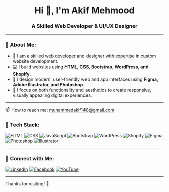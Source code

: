 <h1 align="center">Hi 👋, I'm Akif Mehmood</h1>
<h3 align="center">A Skilled Web Developer & UI/UX Designer</h3>

---

### 📌 About Me:

- 🔧 I am a skilled web developer and designer with expertise in custom website development.
- 💻 I build websites using **HTML, CSS, Bootstrap, WordPress, and Shopify**.
- 🎨 I design modern, user-friendly web and app interfaces using **Figma, Adobe Illustrator, and Photoshop**.
- 🧠 I focus on both functionality and aesthetics to create responsive, visually appealing digital experiences.

---
📫 How to reach me: muhammadakif148@gmail.com

### 🚀 Tech Stack:

![HTML](https://img.shields.io/badge/html5-%23E34F26.svg?&style=for-the-badge&logo=html5&logoColor=white)
![CSS](https://img.shields.io/badge/css3-%231572B6.svg?&style=for-the-badge&logo=css3&logoColor=white)
![JavaScript](https://img.shields.io/badge/javascript-%23323330.svg?&style=for-the-badge&logo=javascript&logoColor=%23F7DF1E)
![Bootstrap](https://img.shields.io/badge/bootstrap-%23563D7C.svg?&style=for-the-badge&logo=bootstrap&logoColor=white)
![WordPress](https://img.shields.io/badge/wordpress-%23117AC9.svg?&style=for-the-badge&logo=wordpress&logoColor=white)
![Shopify](https://img.shields.io/badge/shopify-%237AB55C.svg?&style=for-the-badge&logo=shopify&logoColor=white)
![Figma](https://img.shields.io/badge/figma-%23F24E1E.svg?&style=for-the-badge&logo=figma&logoColor=white)
![Photoshop](https://img.shields.io/badge/photoshop-%2331A8FF.svg?&style=for-the-badge&logo=adobephotoshop&logoColor=white)
![Illustrator](https://img.shields.io/badge/illustrator-%23FF9A00.svg?&style=for-the-badge&logo=adobeillustrator&logoColor=white)

---

### 📱 Connect with Me:

[![LinkedIn](https://img.shields.io/badge/LinkedIn-%230077B5.svg?&style=for-the-badge&logo=linkedin&logoColor=white)]([https://linkedin.com/in/yourusername](https://pk.linkedin.com/in/akif-mehmood-756a43224/))
[![Facebook](https://img.shields.io/badge/Facebook-1877F2?style=for-the-badge&logo=facebook&logoColor=white)](https://facebook.com/yourusername)
[![YouTube](https://img.shields.io/badge/YouTube-%23FF0000.svg?&style=for-the-badge&logo=youtube&logoColor=white)](https://youtube.com/@yourchannel)

---

Thanks for visiting! 🚀
